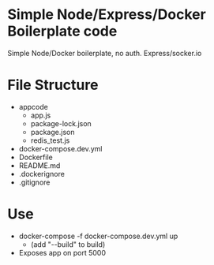 # Simple Node/Express/Docker Boilerplate code

Simple Node/Docker boilerplate, no auth.  Express/socker.io


# File Structure

  - appcode
    - app.js
    - package-lock.json
    - package.json
    - redis_test.js
  - docker-compose.dev.yml
  - Dockerfile
  - README.md
  - .dockerignore
  - .gitignore

# Use
  - docker-compose -f docker-compose.dev.yml up
    - (add "--build" to build)
  - Exposes app on port 5000